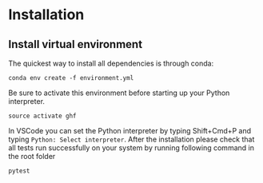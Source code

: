 # Installation

## Install virtual environment

The quickest way to install all dependencies is through conda:

```
conda env create -f environment.yml
```

Be sure to activate this environment before starting up your Python interpreter. 

```
source activate ghf
```

In VSCode you can set the Python interpreter by typing Shift+Cmd+P and typing `Python: Select interpreter`. After the installation please check that all tests run successfully on your system by running following command in the root folder

```
pytest
```
